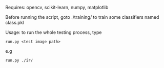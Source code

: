 Requires: opencv, scikit-learn, numpy, matplotlib

Before running the script, goto ./training/ to train some classifiers named class.pkl

Usage: to run the whole testing process, type

	run.py <test image path>

e.g

	run.py ./ir/
